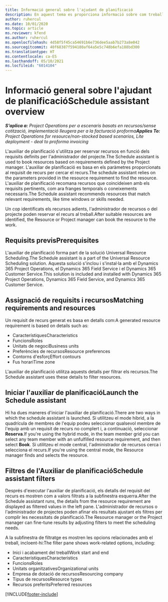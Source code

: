 ```yaml
---
title: Informació general sobre l'ajudant de planificació
description: En aquest tema es proporciona informació sobre com treballar amb l'ajudant de planificació per reservar recursos.
author: ruhercul
ms.date: 10/01/2020
ms.topic: article
ms.reviewer: kfend
ms.author: ruhercul
ms.openlocfilehash: 4d58f5f45ca54691b6e736dee5aab7b273a8e042
ms.sourcegitcommit: 40f68387f594180af64a5e5c748b6efa188bd300
ms.translationtype: HT
ms.contentlocale: ca-ES
ms.lasthandoff: 05/10/2021
ms.locfileid: "6014104"
---
```

# <a name="schedule-assistant-overview"></a><span data-ttu-id="058e8-103">Informació general sobre l'ajudant de planificació</span><span class="sxs-lookup"><span data-stu-id="058e8-103">Schedule assistant overview</span></span>

<span data-ttu-id="058e8-104">_**S'aplica a:** Project Operations per a escenaris basats en recursos/sense cotització, implementació lleugera per a la facturació proforma_</span><span class="sxs-lookup"><span data-stu-id="058e8-104">_**Applies To:** Project Operations for resource/non-stocked based scenarios, Lite deployment - deal to proforma invoicing_</span></span>

<span data-ttu-id="058e8-105">L'auxiliar de planificació s'utilitza per reservar recursos en funció dels requisits definits per l'administrador del projecte.</span><span class="sxs-lookup"><span data-stu-id="058e8-105">The Schedule assistant is used to book resources based on requirements defined by the Project manager.</span></span> <span data-ttu-id="058e8-106">L'auxiliar de planificació es basa en els paràmetres proporcionats al requisit de recurs per cercar el recurs.</span><span class="sxs-lookup"><span data-stu-id="058e8-106">The schedule assistant relies on the parameters provided in the resource requirement to find the resource.</span></span> <span data-ttu-id="058e8-107">L'auxiliar de planificació recomana recursos que coincideixen amb els requisits pertinents, com ara franges temporals o coneixements necessaris.</span><span class="sxs-lookup"><span data-stu-id="058e8-107">The Schedule assistant recommends resources that match relevant requirements, like time windows or skills needed.</span></span>

<span data-ttu-id="058e8-108">Un cop identificats els recursos adients, l'administrador de recursos o del projecte poden reservar el recurs al treball.</span><span class="sxs-lookup"><span data-stu-id="058e8-108">After suitable resources are identified, the Resource or Project manager can book the resource to the work.</span></span>

## <a name="prerequisites"></a><span data-ttu-id="058e8-109">Requisits previs</span><span class="sxs-lookup"><span data-stu-id="058e8-109">Prerequisites</span></span>

<span data-ttu-id="058e8-110">L'auxiliar de planificació forma part de la solució Universal Resource Scheduling.</span><span class="sxs-lookup"><span data-stu-id="058e8-110">The Schedule assistant is a part of the Universal Resource Scheduling solution.</span></span> <span data-ttu-id="058e8-111">Aquesta solució s'inclou i s'instal·la amb el Dynamics 365 Project Operations, el Dynamics 365 Field Service i el Dynamics 365 Customer Service.</span><span class="sxs-lookup"><span data-stu-id="058e8-111">This solution is included and installed with Dynamics 365 Project Operations, Dynamics 365 Field Service, and Dynamics 365 Customer Service.</span></span>

## <a name="matching-requirements-and-resources"></a><span data-ttu-id="058e8-112">Assignació de requisits i recursos</span><span class="sxs-lookup"><span data-stu-id="058e8-112">Matching requirements and resources</span></span>

<span data-ttu-id="058e8-113">Un requisit de recurs generat es basa en detalls com:</span><span class="sxs-lookup"><span data-stu-id="058e8-113">A generated resource requirement is based on details such as:</span></span>

-   <span data-ttu-id="058e8-114">Característiques</span><span class="sxs-lookup"><span data-stu-id="058e8-114">Characteristics</span></span>
-   <span data-ttu-id="058e8-115">Funcions</span><span class="sxs-lookup"><span data-stu-id="058e8-115">Roles</span></span>
-   <span data-ttu-id="058e8-116">Unitats de negoci</span><span class="sxs-lookup"><span data-stu-id="058e8-116">Business units</span></span>
-   <span data-ttu-id="058e8-117">Preferències de recursos</span><span class="sxs-lookup"><span data-stu-id="058e8-117">Resource preferences</span></span>
-   <span data-ttu-id="058e8-118">Contorns d'esforç</span><span class="sxs-lookup"><span data-stu-id="058e8-118">Effort contours</span></span>
-   <span data-ttu-id="058e8-119">Fus horari</span><span class="sxs-lookup"><span data-stu-id="058e8-119">Time zone</span></span>

<span data-ttu-id="058e8-120">L'auxiliar de planificació utilitza aquests detalls per filtrar els recursos.</span><span class="sxs-lookup"><span data-stu-id="058e8-120">The Schedule assistant uses these details to filter resources.</span></span>

## <a name="launch-the-schedule-assistant"></a><span data-ttu-id="058e8-121">Iniciar l'auxiliar de planificació</span><span class="sxs-lookup"><span data-stu-id="058e8-121">Launch the Schedule assistant</span></span>

<span data-ttu-id="058e8-122">Hi ha dues maneres d'iniciar l'auxiliar de planificació.</span><span class="sxs-lookup"><span data-stu-id="058e8-122">There are two ways in which the schedule assistant is launched.</span></span> <span data-ttu-id="058e8-123">Si utilitzeu el mode híbrid, a la quadrícula de membres de l'equip podeu seleccionar qualsevol membre de l'equip amb un requisit de recurs no complert i, a continuació, seleccionar **Reserva**.</span><span class="sxs-lookup"><span data-stu-id="058e8-123">If you're using the hybrid mode, in the team member grid you can select any team member with an unfulfilled resource requirement, and then select **Book**.</span></span> <span data-ttu-id="058e8-124">Si utilitzeu el mode central, l'administrador de recursos cerca i selecciona el recurs.</span><span class="sxs-lookup"><span data-stu-id="058e8-124">If you're using the central mode, the Resource manager finds and selects the resource.</span></span>

## <a name="schedule-assistant-filters"></a><span data-ttu-id="058e8-125">Filtres de l'Auxiliar de planificació</span><span class="sxs-lookup"><span data-stu-id="058e8-125">Schedule assistant filters</span></span>

<span data-ttu-id="058e8-126">Després d'executar l'auxiliar de planificació, els detalls del requisit del recurs es mostren com a valors filtrats a la subfinestra esquerra.</span><span class="sxs-lookup"><span data-stu-id="058e8-126">After the Schedule assistant runs, the details from the resource requirement are displayed as filtered values in the left pane.</span></span> <span data-ttu-id="058e8-127">L'administrador de recursos o l'administrador de projectes poden afinar els resultats ajustant els filtres per complir les necessitats de planificació.</span><span class="sxs-lookup"><span data-stu-id="058e8-127">The Resource manager or the Project manager can fine-tune results by adjusting filters to meet the scheduling needs.</span></span>

<span data-ttu-id="058e8-128">A la subfinestra de filtratge es mostren les opcions relacionades amb el treball, incloent-hi:</span><span class="sxs-lookup"><span data-stu-id="058e8-128">The filter pane shows work-related options, including:</span></span>

-   <span data-ttu-id="058e8-129">Inici i acabament del treball</span><span class="sxs-lookup"><span data-stu-id="058e8-129">Work start and end</span></span>
-   <span data-ttu-id="058e8-130">Característiques</span><span class="sxs-lookup"><span data-stu-id="058e8-130">Characteristics</span></span>
-   <span data-ttu-id="058e8-131">Funcions</span><span class="sxs-lookup"><span data-stu-id="058e8-131">Roles</span></span>
-   <span data-ttu-id="058e8-132">Unitats organitzatives</span><span class="sxs-lookup"><span data-stu-id="058e8-132">Organizational units</span></span>
-   <span data-ttu-id="058e8-133">Empresa de dotació de recursos</span><span class="sxs-lookup"><span data-stu-id="058e8-133">Resourcing company</span></span>
-   <span data-ttu-id="058e8-134">Tipus de recursos</span><span class="sxs-lookup"><span data-stu-id="058e8-134">Resource types</span></span>
-   <span data-ttu-id="058e8-135">Recursos preferits</span><span class="sxs-lookup"><span data-stu-id="058e8-135">Preferred resources</span></span>


[!INCLUDE[footer-include](../includes/footer-banner.md)]